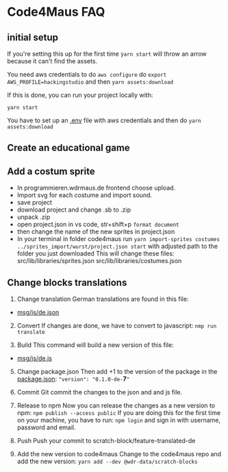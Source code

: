 # Code4Maus FAQ

## initial setup 

If you're setting this up for the first time `ỳarn start` will throw an arrow because it can't find the assets. 

You need aws credentials to do 
`aws configure`
do `export AWS_PROFILE=hackingstudio`
and then 
`yarn assets:download`
 
 If this is done, you can run your project locally with: 

`yarn start`


You have to set up an [.env](.env) file with aws credentials and then
do 
`yarn assets:download` 




## Create an educational game

## Add a costum sprite

- In programmieren.wdrmaus.de frontend choose upload. 
- Import svg for each costume and import sound.
- save project
- download project and change .sb to .zip
- unpack .zip
- open project.json in vs code, str+shift+p ```format document```
- then change the name of the new sprites in project.json 
- In your terminal in folder code4maus run ```yarn import-sprites costumes ../sprites_import/wurst/project.json start``` with adjusted path to the folder you just downloaded
This will change these files: 
src/lib/libraries/sprites.json
src/lib/libraries/costumes.json
 

## Change blocks translations

1. Change translation
German translations are found in this file: 
* [msg/js/de.json](msg/js/de.json)

2. Convert
If changes are done, we have to convert to javascript:
` nmp run translate `

3. Build
This command will build a new version of this file: 
 * [msg/js/de.js](msg/js/de.js)

5. Change package.json
Then add +1 to the version of the package in the [package.json](package.json): 
`"version": "0.1.0-de-`**7**`"`

4. Commit
Git commit the changes to the json and and js file.

6. Release to npm
Now you can release the changes as a new version to npm:
`npm publish --access public`
If you are doing this for the first time on your machine, you have to run: 
`npm login`
and sign in with username, password and email.

7. Push 
Push your commit to scratch-block/feature-translated-de

7. Add the new version to code4maus 
Change to the code4maus repo and add the new version: 
`yarn add --dev @wdr-data/scratch-blocks`